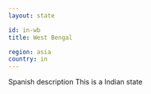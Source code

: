 ```yaml
---
layout: state

id: in-wb
title: West Bengal

region: asia
country: in
---
```

Spanish description
This is a Indian state